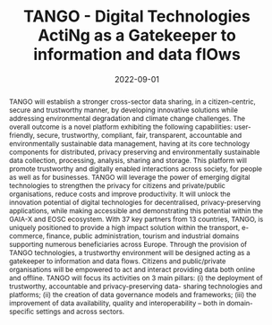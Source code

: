 ---
title: "TANGO - Digital Technologies ActiNg as a Gatekeeper to information and data flOws"
abstract: "TANGO will establish a stronger cross-sector data sharing, in a citizen-centric, secure and trustworthy manner, by developing innovative solutions while addressing environmental degradation and climate change challenges. The overall outcome is a novel platform exhibiting the following capabilities: user-friendly, secure, trustworthy, compliant, fair, transparent, accountable and environmentally sustainable data management, having at its core technology components for distributed, privacy preserving and environmentally sustainable data collection, processing, analysis, sharing and storage. This platform will promote trustworthy and digitally enabled interactions across society, for people as well as for businesses. TANGO will leverage the power of emerging digital technologies to strengthen the privacy for citizens and private/public organisations, reduce costs and improve productivity. It will unlock the innovation potential of digital technologies for decentralised, privacy-preserving applications, while making accessible and demonstrating this potential within the GAIA-X and EOSC ecosystem. With 37 key partners from 13 countries, TANGO, is uniquely positioned to provide a high impact solution within the transport, e-commerce, finance, public administration, tourism and industrial domains supporting numerous beneficiaries across Europe. Through the provision of TANGO technologies, a trustworthy environment will be designed acting as a gatekeeper to information and data flows. Citizens and public/private organisations will be empowered to act and interact providing data both online and offline. TANGO will focus its activities on 3 main pillars: (i) the deployment of trustworthy, accountable and privacy-preserving data- sharing technologies and platforms; (ii) the creation of data governance models and frameworks; (iii) the improvement of data availability, quality and interoperability – both in domain-specific settings and across sectors."
collection: projects
permalink: /project/tango
date: 2022-09-01
citation: '<b>Role</b>: P.I., University of Greenwich.<br>
<b>Research topics:</b> Privacy risk management, AI Trustworthiness.<br>
<b>Team members:</b> Dr Sakshyam Panda.<br> 
<b>Funder:</b> <a href = "https://www.ukri.org">UKRI</a> as part of the <a href = "https://research-and-innovation.ec.europa.eu/funding/funding-opportunities/funding-programmes-and-open-calls/horizon-europe_en">Horizon Europe programme</a> with Grant agreement ID 101070052.<br>
<i class="fas fa-fw fa-link zoom" aria-hidden="true"></i><a href = "https://tango-project.eu">project website</a>
<i class="fas fa-fw fa-link zoom" aria-hidden="true"></i><a href = "https://cordis.europa.eu/project/id/101070052">cordis</a>'
---